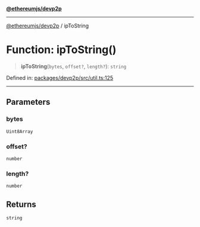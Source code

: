 [**@ethereumjs/devp2p**](../README.md)

***

[@ethereumjs/devp2p](../README.md) / ipToString

# Function: ipToString()

> **ipToString**(`bytes`, `offset?`, `length?`): `string`

Defined in: [packages/devp2p/src/util.ts:125](https://github.com/ethereumjs/ethereumjs-monorepo/blob/master/packages/devp2p/src/util.ts#L125)

************************* ***********************************************************

## Parameters

### bytes

`Uint8Array`

### offset?

`number`

### length?

`number`

## Returns

`string`
